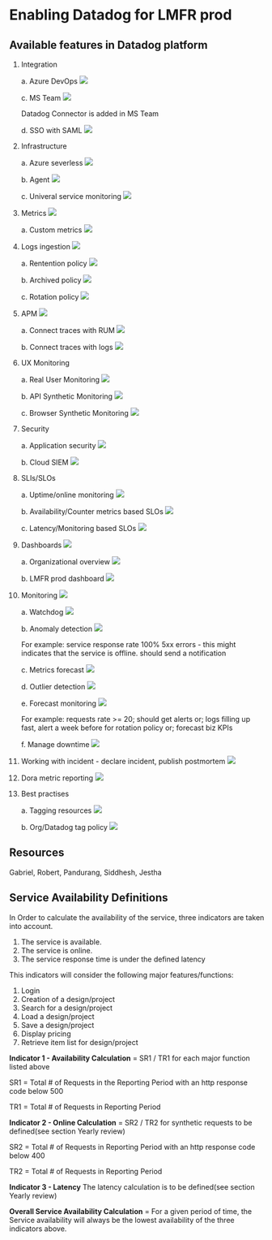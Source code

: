 # Enabling Datadog for LMFR prod

## Available features in Datadog platform
1. Integration

    a. Azure DevOps ![](https://geps.dev/progress/100)

    c. MS Team ![](https://geps.dev/progress/100)

    Datadog Connector is added in MS Team

    d. SSO with SAML ![](https://geps.dev/progress/0)

1. Infrastructure

    a. Azure severless ![](https://geps.dev/progress/100)

    b. Agent ![](https://geps.dev/progress/100)

    c. Univeral service monitoring ![](https://geps.dev/progress/0)

1. Metrics ![](https://geps.dev/progress/100)

    a. Custom metrics ![](https://geps.dev/progress/0)

1. Logs ingestion ![](https://geps.dev/progress/100)

    a. Rentention policy ![](https://geps.dev/progress/0)
    
    b. Archived policy ![](https://geps.dev/progress/0)

    c. Rotation policy ![](https://geps.dev/progress/0)

1. APM ![](https://geps.dev/progress/100) 

    a. Connect traces with RUM ![](https://geps.dev/progress/0)

    b. Connect traces with logs ![](https://geps.dev/progress/100)

1. UX Monitoring 

    a. Real User Monitoring ![](https://geps.dev/progress/0)
    
    b. API Synthetic Monitoring ![](https://geps.dev/progress/30)
    
    c. Browser Synthetic Monitoring ![](https://geps.dev/progress/100) 

1. Security 
    
    a. Application security ![](https://geps.dev/progress/100)
    
    b. Cloud SIEM ![](https://geps.dev/progress/0)

1. SLIs/SLOs 

    a. Uptime/online monitoring ![](https://geps.dev/progress/50) 
    
    b. Availability/Counter metrics based SLOs ![](https://geps.dev/progress/70)
    
    c. Latency/Monitoring based SLOs ![](https://geps.dev/progress/100)

1. Dashboards ![](https://geps.dev/progress/100)

    a. Organizational overview ![](https://geps.dev/progress/0)

    b. LMFR prod dashboard ![](https://geps.dev/progress/100)

1. Monitoring ![](https://geps.dev/progress/100)

    a. Watchdog ![](https://geps.dev/progress/0)
    
    b. Anomaly detection ![](https://geps.dev/progress/100) 
    
    For example: 
    service response rate 100% 5xx errors - this might indicates that the service is offline.
    should send a notification
    
    c. Metrics forecast ![](https://geps.dev/progress/0)
    
    d. Outlier detection ![](https://geps.dev/progress/100)

    e. Forecast monitoring ![](https://geps.dev/progress/50) 
    
    For example: 
    requests rate >= 20; should get alerts 
    or; logs filling up fast, alert a week before for rotation policy 
    or; forecast biz KPIs

    f. Manage downtime ![](https://geps.dev/progress/0)

1. Working with incident - declare incident, publish postmortem ![](https://geps.dev/progress/0)

1. Dora metric reporting ![](https://geps.dev/progress/0)

1. Best practises

    a. Tagging resources ![](https://geps.dev/progress/100)

    b. Org/Datadog tag policy ![](https://geps.dev/progress/0)

## Resources

Gabriel, Robert, Pandurang, Siddhesh, Jestha

## Service Availability Definitions

In Order to calculate the availability of the service, three indicators are taken into account.

1. The service is available.
2. The service is online.
3. The service response time is under the defined latency

This indicators will consider the following major features/functions:

1. Login
2. Creation of a design/project
3. Search for a design/project
4. Load a design/project
5. Save a design/project
6. Display pricing
7. Retrieve item list for design/project

**Indicator 1 - Availability Calculation** = SR1 / TR1 for each major function listed above 

SR1 = Total # of Requests in the Reporting Period with an http response code below 500

TR1 = Total # of Requests in Reporting Period

**Indicator 2 - Online Calculation** = SR2 / TR2 for synthetic requests to be defined(see section Yearly review)

SR2 = Total # of Requests in Reporting Period with an http response code below 400

TR2 = Total # of Requests in Reporting Period

**Indicator 3 - Latency** The latency calculation is to be defined(see section Yearly review)

**Overall Service Availability Calculation** = For a given period of time, the Service availability will always be the lowest availability of the three indicators above.